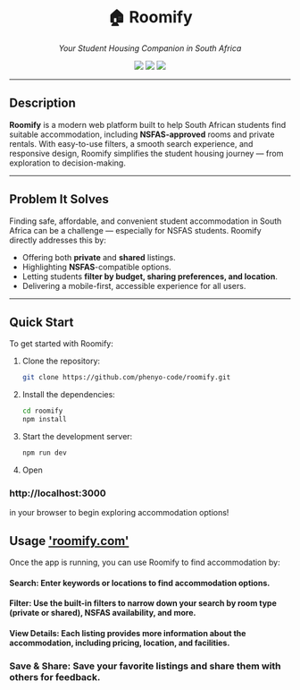 <h1 align="center">🏠 Roomify</h1>

<p align="center">
  <i>Your Student Housing Companion in South Africa</i>
</p>

<p align="center">
  <img src="https://img.shields.io/badge/last%20commit-june-2ea44f?style=flat-square" />
  <img src="https://img.shields.io/badge/next.js-15.1.6-black?logo=nextdotjs&style=flat-square" />
  <img src="https://img.shields.io/badge/React-19.0.0-61DAFB?logo=react&style=flat-square" />
</p>

---

## Description

**Roomify** is a modern web platform built to help South African students find suitable accommodation, including **NSFAS-approved** rooms and private rentals. With easy-to-use filters, a smooth search experience, and responsive design, Roomify simplifies the student housing journey — from exploration to decision-making.

---

## Problem It Solves

Finding safe, affordable, and convenient student accommodation in South Africa can be a challenge — especially for NSFAS students. Roomify directly addresses this by:

- Offering both **private** and **shared** listings.
- Highlighting **NSFAS**-compatible options.
- Letting students **filter by budget, sharing preferences, and location**.
- Delivering a mobile-first, accessible experience for all users.

---

## Quick Start
To get started with Roomify:

1. Clone the repository:
   ```bash
   git clone https://github.com/phenyo-code/roomify.git

   
2. Install the dependencies:
    ```bash
    cd roomify
    npm install

3. Start the development server:
    ```bash
    npm run dev


4. Open
### http://localhost:3000
in your browser to begin exploring accommodation options!




## Usage  ['roomify.com'](https://roomify-seven.vercel.app/)
Once the app is running, you can use Roomify to find accommodation by:

#### Search: Enter keywords or locations to find accommodation options.
#### Filter: Use the built-in filters to narrow down your search by room type (private or shared), NSFAS availability, and more.
#### View Details: Each listing provides more information about the accommodation, including pricing, location, and facilities.
### Save & Share: Save your favorite listings and share them with others for feedback.
